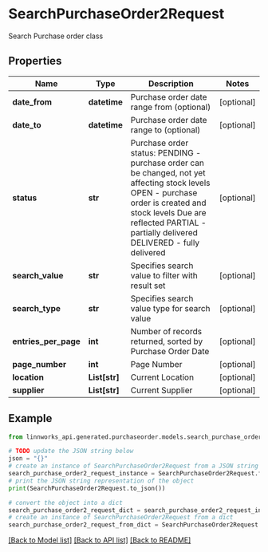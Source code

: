 # SearchPurchaseOrder2Request

Search Purchase order class

## Properties

Name | Type | Description | Notes
------------ | ------------- | ------------- | -------------
**date_from** | **datetime** | Purchase order date range from (optional) | [optional] 
**date_to** | **datetime** | Purchase order date range to (optional) | [optional] 
**status** | **str** | Purchase order status: PENDING - purchase order can be changed, not yet affecting stock levels  OPEN - purchase order is created and stock levels Due are reflected  PARTIAL - partially delivered   DELIVERED - fully delivered | [optional] 
**search_value** | **str** | Specifies search value to filter with result set | [optional] 
**search_type** | **str** | Specifies search value type for search value | [optional] 
**entries_per_page** | **int** | Number of records returned, sorted by Purchase Order Date | [optional] 
**page_number** | **int** | Page Number | [optional] 
**location** | **List[str]** | Current Location | [optional] 
**supplier** | **List[str]** | Current Supplier | [optional] 

## Example

```python
from linnworks_api.generated.purchaseorder.models.search_purchase_order2_request import SearchPurchaseOrder2Request

# TODO update the JSON string below
json = "{}"
# create an instance of SearchPurchaseOrder2Request from a JSON string
search_purchase_order2_request_instance = SearchPurchaseOrder2Request.from_json(json)
# print the JSON string representation of the object
print(SearchPurchaseOrder2Request.to_json())

# convert the object into a dict
search_purchase_order2_request_dict = search_purchase_order2_request_instance.to_dict()
# create an instance of SearchPurchaseOrder2Request from a dict
search_purchase_order2_request_from_dict = SearchPurchaseOrder2Request.from_dict(search_purchase_order2_request_dict)
```
[[Back to Model list]](../README.md#documentation-for-models) [[Back to API list]](../README.md#documentation-for-api-endpoints) [[Back to README]](../README.md)


